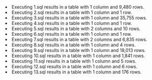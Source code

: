 <li>Executing 1.sql results in a table with 1 column and 9,480 rows.</li>
<li>Executing 2.sql results in a table with 1 column and 1 row.</li>
<li>Executing 3.sql results in a table with 1 column and 35,755 rows.</li>
<li>Executing 4.sql results in a table with 1 column and 1 row.</li>
<li>Executing 5.sql results in a table with 2 columns and 10 rows.</li>
<li>Executing 6.sql results in a table with 1 column and 1 row.</li>
<li>Executing 7.sql results in a table with 2 columns and 6,835 rows.</li>
<li>Executing 8.sql results in a table with 1 column and 4 rows.</li>
<li>Executing 9.sql results in a table with 1 column and 18,013 rows.</li>
<li>Executing 10.sql results in a table with 1 column and 1,841 rows.</li>
<li>Executing 11.sql results in a table with 1 column and 5 rows.</li>
<li>Executing 12.sql results in a table with 1 column and 6 rows.</li>
<li>Executing 13.sql results in a table with 1 column and 176 rows.</li>
